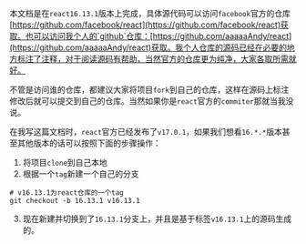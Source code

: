 本文档是在`react16.13.1`版本上完成，具体源代码可以访问`facebook`官方的仓库[https://github.com/facebook/react](https://github.com/facebook/react)获取。也可以访问我个人的`github`仓库：[https://github.com/aaaaaAndy/react](https://github.com/aaaaaAndy/react)获取。我个人仓库的源码已经在必要的地方标注了注释，对于阅读源码有帮助，当然官方的仓库更为纯净，大家各取所需就好。



不管是访问谁的仓库，都建议大家将项目`fork`到自己的仓库，这样在源码上标注修改后就可以提交到自己的仓库。当然如果你是`react`官方的`commiter`那就当我没说。



在我写这篇文档时，`react`官方已经发布了`v17.0.1`，如果我们想看`16.*.*`版本甚至其他版本的话可以按照下面的步骤操作：

1.  将项目`clone`到自己本地
2.  根据一个`tag`新建一个自己的分支

```shell
# v16.13.1为react仓库的一个tag
git checkout -b 16.13.1 v16.13.1 
```

3.  现在新建并切换到了`16.13.1`分支上，并且是基于标签`v16.13.1`上的源码生成的。

